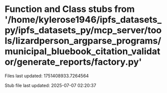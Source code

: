 # Function and Class stubs from '/home/kylerose1946/ipfs_datasets_py/ipfs_datasets_py/mcp_server/tools/lizardperson_argparse_programs/municipal_bluebook_citation_validator/generate_reports/factory.py'

Files last updated: 1751408933.7264564

Stub file last updated: 2025-07-07 02:20:37

